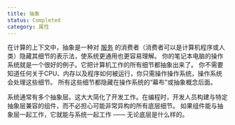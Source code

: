 ```yaml
---
title: 抽象
status: Completed
category: 属性
---
```


在计算的上下文中，抽象是一种对 [服务](/service/) 的消费者（消费者可以是计算机程序或人类）隐藏其细节的表示法，使系统更通用也更容易理解。
你的笔记本电脑的操作系统就是一个很好的例子。它把计算机工作的所有细节都抽象出来了。
你不需要知道任何关于CPU、内存以及程序如何被运行，你只需操作操作系统，操作系统会处理这些细节。
所有这些细节都隐藏在操作系统的“幕布”或抽象概念后面。

系统通常有多个抽象层。这大大简化了开发工作。在编程时，开发人员构建与特定抽象层兼容的组件，而不必担心可能非常异构的所有底层细节。
如果组件能与抽象层一起工作，它就能与系统一起工作 —— 无论底层是什么样的。
